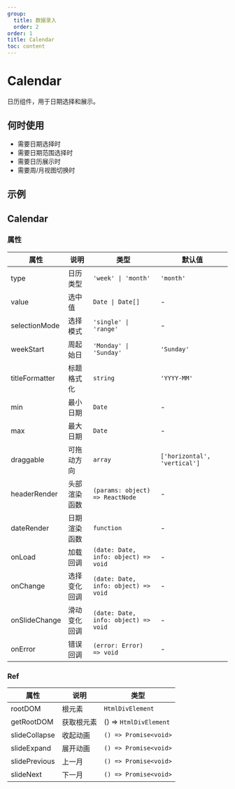 ```yaml
---
group:
  title: 数据录入
  order: 2
order: 1
title: Calendar
toc: content
---
```


# Calendar

日历组件，用于日期选择和展示。

## 何时使用

- 需要日期选择时
- 需要日期范围选择时
- 需要日历展示时
- 需要周/月视图切换时

## 示例

<code src="./demos/demo1.jsx"></code>

## Calendar

### 属性

| 属性           | 说明         | 类型                                 | 默认值                       |
| -------------- | ------------ | ------------------------------------ | ---------------------------- |
| type           | 日历类型     | `'week' \| 'month'`                  | `'month'`                    |
| value          | 选中值       | `Date \| Date[]`                     | -                            |
| selectionMode  | 选择模式     | `'single' \| 'range'`                | -                            |
| weekStart      | 周起始日     | `'Monday' \| 'Sunday'`               | `'Sunday'`                   |
| titleFormatter | 标题格式化   | `string`                             | `'YYYY-MM'`                  |
| min            | 最小日期     | `Date`                               | -                            |
| max            | 最大日期     | `Date`                               | -                            |
| draggable      | 可拖动方向   | `array`                              | `['horizontal', 'vertical']` |
| headerRender   | 头部渲染函数 | `(params: object) => ReactNode`      | -                            |
| dateRender     | 日期渲染函数 | `function`                           | -                            |
| onLoad         | 加载回调     | `(date: Date, info: object) => void` | -                            |
| onChange       | 选择变化回调 | `(date: Date, info: object) => void` | -                            |
| onSlideChange  | 滑动变化回调 | `(date: Date, info: object) => void` | -                            |
| onError        | 错误回调     | `(error: Error) => void`             | -                            |

### Ref

| 属性          | 说明       | 类型                   |
| ------------- | ---------- | ---------------------- |
| rootDOM       | 根元素     | `HtmlDivElement`       |
| getRootDOM    | 获取根元素 | () => `HtmlDivElement` |
| slideCollapse | 收起动画   | `() => Promise<void>`  |
| slideExpand   | 展开动画   | `() => Promise<void>`  |
| slidePrevious | 上一月     | `() => Promise<void>`  |
| slideNext     | 下一月     | `() => Promise<void>`  |
